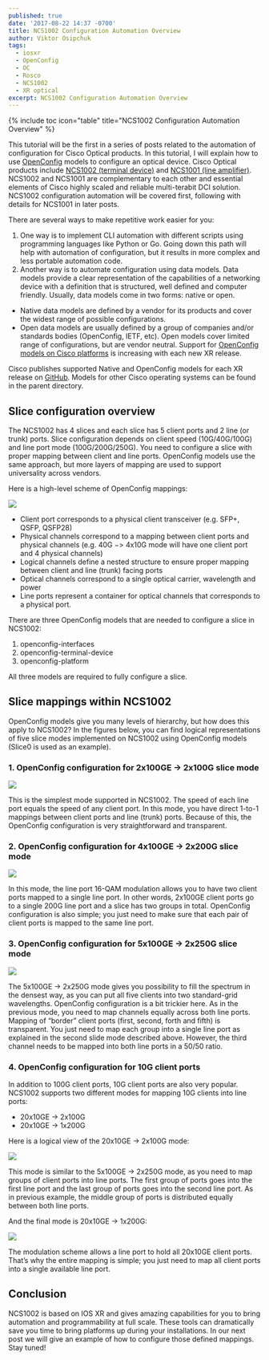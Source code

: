 ```yaml
---
published: true
date: '2017-08-22 14:37 -0700'
title: NCS1002 Configuration Automation Overview
author: Viktor Osipchuk
tags:
  - iosxr
  - OpenConfig
  - OC
  - Rosco
  - NCS1002
  - XR optical
excerpt: NCS1002 Configuration Automation Overview
---
```

{% include toc icon="table" title="NCS1002 Configuration Automation Overview" %}

This tutorial will be the first in a series of posts related to the automation of configuration for Cisco Optical products. In this tutorial, I will explain how to use [OpenConfig](http://openconfig.net/) models to configure an optical device.
Cisco Optical products include [NCS1002 (terminal device)](http://www.cisco.com/c/en/us/products/collateral/optical-networking/network-convergence-system-1000-series/datasheet-c78-733699.html) and [NCS1001 (line amplifier)](http://www.cisco.com/c/en/us/products/collateral/optical-networking/network-convergence-system-1000-series/datasheet-c78-738782.html). NCS1002 and NCS1001 are complementary to each other and essential elements of Cisco highly scaled and reliable multi-terabit DCI solution. NCS1002 configuration automation will be covered first, following with details for NCS1001 in later posts.

There are several ways to make repetitive work easier for you:

1.	One way is to implement CLI automation with different scripts using programming languages like Python or Go. Going down this path will help with automation of configuration, but it results in more complex and less portable automation code.
2.	Another way is to automate configuration using data models. Data models provide a clear representation of the capabilities of a networking device with a definition that is structured, well defined and computer friendly. Usually, data models come in two forms: native or open. 
- Native data models are defined by a vendor for its products and cover the widest range of possible configurations. 
- Open data models are usually defined by a group of companies and/or standards bodies (OpenConfig, IETF, etc). Open models cover limited range of configurations, but are vendor neutral. Support for [OpenConfig models on Cisco platforms](https://blogs.cisco.com/sp/openconfig-on-cisco-platforms) is increasing with each new XR release. 
    
Cisco publishes supported Native and OpenConfig models for each XR release on [GitHub](https://github.com/YangModels/yang/tree/master/vendor/cisco/xr). Models for other Cisco operating systems can be found in the parent directory. 

## Slice configuration overview

The NCS1002 has 4 slices and each slice has 5 client ports and 2 line (or trunk) ports. Slice configuration depends on client speed (10G/40G/100G) and line port mode (100G/200G/250G). You need to configure a slice with proper mapping between client and line ports. OpenConfig models use the same approach, but more layers of mapping are used to support universality across vendors. 

Here is a high-level scheme of OpenConfig mappings:

![](https://xrdocs.github.io/xrdocs-images/assets/tutorial-images/vosipchu/Model_overview.png)

- Client port corresponds to a physical client transceiver (e.g. SFP+, QSFP, QSFP28)
- Physical channels correspond to a mapping between client ports and physical channels (e.g. 40G −> 4x10G mode will have one client port and 4 physical channels)
- Logical channels define a nested structure to ensure proper mapping between client and line (trunk) facing ports
- Optical channels correspond to a single optical carrier, wavelength and power
- Line ports represent a container for optical channels that corresponds to a physical port.

There are three OpenConfig models that are needed to configure a slice in NCS1002:

1. openconfig-interfaces
2. openconfig-terminal-device
3. openconfig-platform


All three models are required to fully configure a slice.

## Slice mappings within NCS1002

OpenConfig models give you many levels of hierarchy, but how does this apply to NCS1002? In the figures below, you can find logical representations of five slice modes implemented on NCS1002 using OpenConfig models (Slice0 is used as an example). 

### 1. OpenConfig configuration for 2x100GE → 2x100G slice mode

![](https://xrdocs.github.io/xrdocs-images/assets/tutorial-images/vosipchu/2_100_2_100.png)

This is the simplest mode supported in NCS1002. The speed of each line port equals the speed of any client port. In this mode, you have direct 1-to-1 mappings between client ports and line (trunk) ports. Because of this, the OpenConfig configuration is very straightforward and transparent. 

### 2. OpenConfig configuration for 4x100GE → 2x200G slice mode

![](https://xrdocs.github.io/xrdocs-images/assets/tutorial-images/vosipchu/4_100_2_200.png)

In this mode, the line port 16-QAM modulation allows you to have two client ports mapped to a single line port. In other words, 2x100GE client ports go to a single 200G line port and a slice has two groups in total. OpenConfig configuration is also simple; you just need to make sure that each pair of client ports is mapped to the same line port. 

### 3. OpenConfig configuration for 5x100GE → 2x250G slice mode

![](https://xrdocs.github.io/xrdocs-images/assets/tutorial-images/vosipchu/5_100_2_250.png)

The 5x100GE → 2x250G mode gives you possibility to fill the spectrum in the densest way, as you can put all five clients into two standard-grid wavelengths. OpenConfig configuration is a bit trickier here. As in the previous mode, you need to map channels equally across both line ports. Mapping of “border” client ports (first, second, forth and fifth) is transparent. You just need to map each group into a single line port as explained in the second slide mode described above. However, the third channel needs to be mapped into both line ports in a 50/50 ratio.

### 4. OpenConfig configuration for 10G client ports

In addition to 100G client ports, 10G client ports are also very popular. NCS1002 supports two different modes for mapping 10G clients into line ports: 

- 20x10GE → 2x100G
- 20x10GE → 1x200G

Here is a logical view of the 20x10GE → 2x100G mode:

![](https://xrdocs.github.io/xrdocs-images/assets/tutorial-images/vosipchu/20_10_2_100.png)

This mode is similar to the 5x100GE → 2x250G mode, as you need to map groups of client ports into line ports. The first group of ports goes into the first line port and the last group of ports goes into the second line port. As in previous example, the middle group of ports is distributed equally between both line ports.

And the final mode is 20x10GE → 1x200G:

![](https://xrdocs.github.io/xrdocs-images/assets/tutorial-images/vosipchu/20_10_1_200.png)

The modulation scheme allows a line port to hold all 20x10GE client ports. That’s why the entire mapping is simple; you just need to map all client ports into a single available line port.

## Conclusion

NCS1002 is based on IOS XR and gives amazing capabilities for you to bring automation and programmability at full scale. These tools can dramatically save you time to bring platforms up during your installations. In our next post we will give an example of how to configure those defined mappings. 
Stay tuned!
